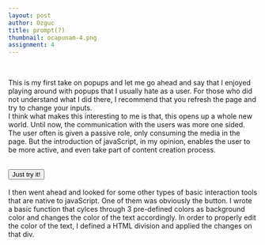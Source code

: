 ```yaml
---
layout: post
author: Ozguc
title: prompt(?)
thumbnail: ocapunam-4.png
assignment: 4
---
```


<script type="text/javascript">
    var name = "";
    var counter = 0;
    var color;
    var r = confirm("Do you want to share your name? This is for a good cause.");
    if (r == true) {
        name = prompt("Excellent! What is your name?");
        txt = ("You did the right thing " + name +"!");
    }
    else {
        txt = "You little rebel! I like you."
    }

    function setColor() {
    counter = counter + 1
    if (counter%4 == 0) {
    document.getElementById("text").style.color = '#000000';
    document.body.style.backgroundColor = "#ffffff";
    }
    else if (counter % 4 == 1) {
    document.getElementById("text").style.color = '#ffffff';
    document.body.style.backgroundColor = "#587498";
    }
    else if (counter%4 == 2) {
    document.getElementById("text").style.color = '#ffffff';
    document.body.style.backgroundColor = "#FFD800";
    }
    else {
    document.getElementById("text").style.color = '#ffffff';
    document.body.style.backgroundColor = "#E86850";
    }
}
</script>
<div id="text">

<script type="text/javascript">
     document.write(txt);
</script><br />

This is my first take on popups and let me go ahead and say that I enjoyed playing around with popups that I usually hate as a user. For those who did not understand what I did there, I recommend that you refresh the page and try to change your inputs.<br />
I think what makes this interesting to me is that, this opens up a whole new world. Until now, the communication with the users was more one sided. The user often is given a passive role, only consuming the media in the page. But the introduction of javaScript, in my opinion, enables the user to be more active, and even take part of content creation process.<br /><br />

<button type="button" onclick="setColor()">Just try it!</button><br /><br />
I then went ahead and looked for some other types of basic interaction tools that are native to javaScript. One of them was obviously the button. I wrote a basic function that cylces through 3 pre-defined colors as background color and changes the color of the text accordingly. In order to properly edit the color of the text, I defined a HTML division and applied the changes on that div.
</div>
